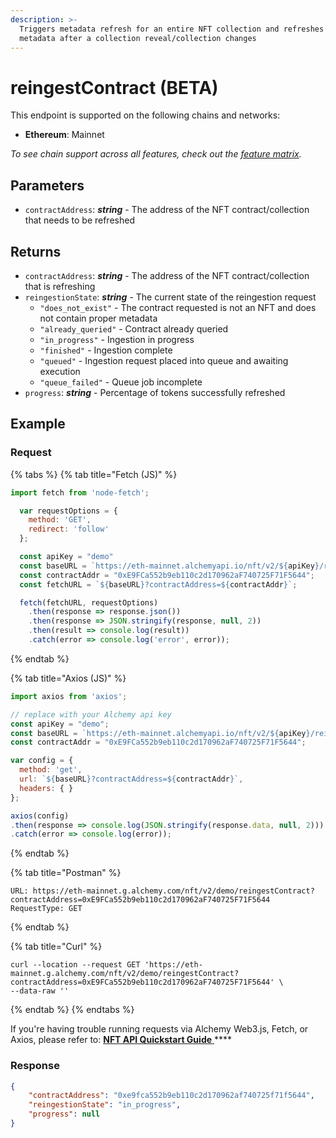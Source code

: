 ```yaml
---
description: >-
  Triggers metadata refresh for an entire NFT collection and refreshes stale
  metadata after a collection reveal/collection changes
---
```


# reingestContract (BETA)

This endpoint is supported on the following chains and networks:

* **Ethereum**: Mainnet

_To see chain support across all features, check out the_ [_feature matrix_](../../apis/feature-support-by-chain.md)_._

## Parameters

* `contractAddress`: _**string**_ - The address of the NFT contract/collection that needs to be refreshed

## Returns

* `contractAddress`: _**string**_ - The address of the NFT contract/collection that is refreshing
* `reingestionState`: _**string**_ - The current state of the reingestion request
  * `"does_not_exist"` - The contract requested is not an NFT and does not contain proper metadata
  * `"already_queried"` - Contract already queried&#x20;
  * `"in_progress"` - Ingestion in progress
  * `"finished"` - Ingestion complete
  * `"queued"` - Ingestion request placed into queue and awaiting execution&#x20;
  * `"queue_failed"` - Queue job incomplete
* `progress`: _**string**_ - Percentage of tokens successfully refreshed

## Example

### Request

{% tabs %}
{% tab title="Fetch (JS)" %}
```javascript
import fetch from 'node-fetch';

  var requestOptions = {
    method: 'GET',
    redirect: 'follow'
  };

  const apiKey = "demo"
  const baseURL = `https://eth-mainnet.alchemyapi.io/nft/v2/${apiKey}/reingestContract`;
  const contractAddr = "0xE9FCa552b9eb110c2d170962aF740725F71F5644";
  const fetchURL = `${baseURL}?contractAddress=${contractAddr}`;

  fetch(fetchURL, requestOptions)
    .then(response => response.json())
    .then(response => JSON.stringify(response, null, 2))
    .then(result => console.log(result))
    .catch(error => console.log('error', error));
```
{% endtab %}

{% tab title="Axios (JS)" %}
```javascript
import axios from 'axios';

// replace with your Alchemy api key
const apiKey = "demo";
const baseURL = `https://eth-mainnet.alchemyapi.io/nft/v2/${apiKey}/reingestContract`;
const contractAddr = "0xE9FCa552b9eb110c2d170962aF740725F71F5644";

var config = {
  method: 'get',
  url: `${baseURL}?contractAddress=${contractAddr}`,
  headers: { }
};

axios(config)
.then(response => console.log(JSON.stringify(response.data, null, 2)))
.catch(error => console.log(error));
```
{% endtab %}

{% tab title="Postman" %}
```http
URL: https://eth-mainnet.g.alchemy.com/nft/v2/demo/reingestContract?contractAddress=0xE9FCa552b9eb110c2d170962aF740725F71F5644
RequestType: GET
```
{% endtab %}

{% tab title="Curl" %}
```
curl --location --request GET 'https://eth-mainnet.g.alchemy.com/nft/v2/demo/reingestContract?contractAddress=0xE9FCa552b9eb110c2d170962aF740725F71F5644' \
--data-raw ''
```
{% endtab %}
{% endtabs %}

If you're having trouble running requests via Alchemy Web3.js, Fetch, or Axios, please refer to: [**NFT API Quickstart Guide** ](nft-api-quickstart-guide.md)****

### Response

```json
{
    "contractAddress": "0xe9fca552b9eb110c2d170962af740725f71f5644",
    "reingestionState": "in_progress",
    "progress": null
}
```
